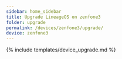 ```yaml
---
sidebar: home_sidebar
title: Upgrade LineageOS on zenfone3
folder: upgrade
permalink: /devices/zenfone3/upgrade/
device: zenfone3
---
```

{% include templates/device_upgrade.md %}
